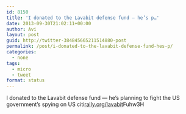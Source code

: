 ```yaml
---
id: 8150
title: 'I donated to the Lavabit defense fund — he’s p…'
date: 2013-09-30T21:02:11+00:00
author: Avi
layout: post
guid: http://twitter-384845665211514880-post
permalink: /post/i-donated-to-the-lavabit-defense-fund-hes-p/
categories:
  - none
tags:
  - micro
  - tweet
format: status
---
```

I donated to the Lavabit defense fund — he’s planning to fight the US government’s spying on US citi[rally.org/lavabit](https://rally.org/lavabit)Fuhw3H